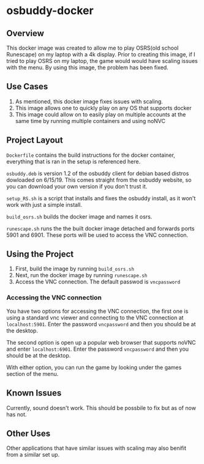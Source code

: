 # osbuddy-docker

## Overview
This docker image was created to allow me to play OSRS(old school Runescape) on my laptop with a 4k display.  Prior to creating this image, if I tried to play OSRS on my laptop, the game would would have scaling issues with the menu.  By using this image, the problem has been fixed.

## Use Cases
1. As mentioned, this docker image fixes issues with scaling.
2. This image allows one to quickly play on any OS that supports docker
3. This image could allow on to easily play on multiple accounts at the same time by running multiple containers and using noNVC

## Project Layout

```Dockerfile``` contains the build instructions for the docker container, everything that is ran in the setup is referenced here.

```osbuddy.deb``` is version 1.2 of the osbuddy client for debian based distros dowloaded on 6/15/19.  This comes straight from the osbuddy website, so you can download your own version if you don't trust it.

```setup_RS.sh``` is a script that installs and fixes the osbuddy install, as it won't work with just a simple install.

```build_osrs.sh``` builds the docker image and names it osrs.

```runescape.sh``` runs the the built docker image detached and forwards ports 5901 and 6901.  These ports will be used to access the VNC connection.

## Using the Project

1. First, build the image by running ```build_osrs.sh```
2. Next, run the docker image by running ```runescape.sh```
3. Access the VNC connection.  The default passwod is ```vncpassword```

### Accessing the VNC connection

You have two options for accessing the VNC connection, the first one is using a standard vnc viewer and connecting to the VNC connection at ```localhost:5901```.  Enter the password ```vncpassword``` and then you should be at the desktop.

The second option is open up a popular web browser that supports noVNC and enter ```localhost:6901```.  Enter the password ```vncpassword``` and then you should be at the desktop.

With either option, you can run the game by looking under the games section of the menu.

## Known Issues

Currently, sound doesn't work.  This should be possbile to fix but as of now has not.

## Other Uses

Other applications that have similar issues with scaling may also benifit from a similar set up.
